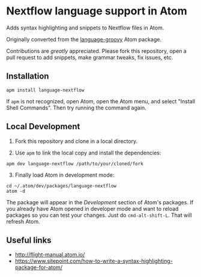 # Nextflow language support in Atom

Adds syntax highlighting and snippets to Nextflow files in Atom.

Originally converted from the [language-groovy](https://github.com/Jakehp/language-groovy) Atom package.

Contributions are *greatly* appreciated. Please fork this repository, open a pull request to add snippets, make grammar tweaks, fix issues, etc.

## Installation

```shell
apm install language-nextflow
```
If `apm` is not recognized, open Atom, open the Atom menu, and select "Install Shell Commands". Then try running the command again.

## Local Development

1. Fork this repository and clone in a local directory. 

2. Use `apm` to link the local copy and install the dependencies:

```shell
apm dev language-nextflow /path/to/your/cloned/fork
```

3. Finally load Atom in development mode: 

```shell
cd ~/.atom/dev/packages/language-nextflow
atom -d
```

The package will appear in the *Development* section of Atom's packages. If you already 
have Atom opened in developer mode and want to reload packages so you can test your changes. 
Just do `cmd-alt-shift-L`. That will refresh Atom.


## Useful links 

* http://flight-manual.atom.io/
* https://www.sitepoint.com/how-to-write-a-syntax-highlighting-package-for-atom/